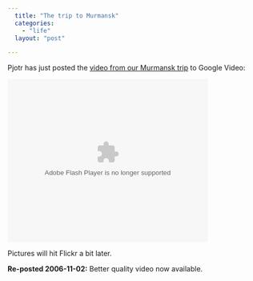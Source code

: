 ```yaml
---
  title: "The trip to Murmansk"
  categories: 
    - "life"
  layout: "post"

---
```

Pjotr has just posted the [video from our Murmansk trip][1] to Google Video:

<embed style="width:400px; height:326px;" id="VideoPlayback" type="application/x-shockwave-flash" src="http://video.google.com/googleplayer.swf?docId=-7162954160872682118&hl=en" flashvars=""> </embed>

Pictures will hit Flickr a bit later.

__Re-posted 2006-11-02:__ Better quality video now available.

[1]: http://video.google.com/videoplay?docid=-7162954160872682118&q=five+corners